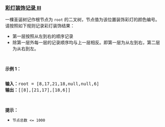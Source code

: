 ### [彩灯装饰记录 III](https://leetcode-cn.com/problems/cong-shang-dao-xia-da-yin-er-cha-shu-iii-lcof)

<p>一棵圣诞树记作根节点为 <code>root</code> 的二叉树，节点值为该位置装饰彩灯的颜色编号。请按照如下规则记录彩灯装饰结果：</p>

<ul>
	<li>第一层按照从左到右的顺序记录</li>
	<li>除第一层外每一层的记录顺序均与上一层相反。即第一层为从左到右，第二层为从右到左。</li>
</ul>

<p>&nbsp;</p>

<p><strong>示例 1：</strong></p>

<p><img alt="" src="https://pic.leetcode.cn/1694758674-XYrUiV-%E5%89%91%E6%8C%87%20Offer%2032%20-%20I_%E7%A4%BA%E4%BE%8B1.png" /></p>

<pre>
<strong>输入：</strong>root = [8,17,21,18,null,null,6]
<strong>输出：</strong>[[8],[21,17],[18,6]]
</pre>

<p>&nbsp;</p>

<p><strong>提示：</strong></p>

<ul>
	<li><code>节点总数 &lt;= 1000</code></li>
</ul>

<p>&nbsp;</p>
